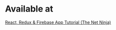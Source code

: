# Available at

[React, Redux & Firebase App Tutorial (The Net Ninja)](https://www.youtube.com/playlist?list=PL4cUxeGkcC9iWstfXntcj8f-dFZ4UtlN3)
